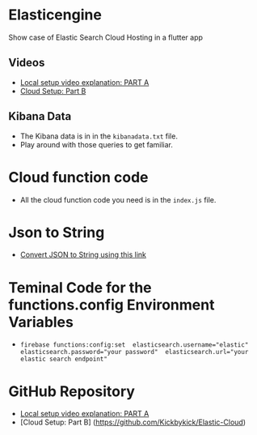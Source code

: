 # Elasticengine

Show case of Elastic Search Cloud Hosting in a flutter app

## Videos

- [Local setup video explanation: PART A](https://youtu.be/DVfj_z17O2s)
- [Cloud Setup: Part B](https://youtu.be/DVfj_z17O2s)

## Kibana Data
- The Kibana data is in in the `kibanadata.txt` file.
- Play around with those queries to get familiar.

# Cloud function code
- All the cloud function code you need is in the `index.js` file.

# Json to String
- [Convert JSON to String using this link](https://tools.knowledgewalls.com/jsontostring)

# Teminal Code for the functions.config Environment Variables
- `firebase functions:config:set 
elasticsearch.username="elastic" 
elasticsearch.password="your password" 
elasticsearch.url="your elastic search endpoint"`

# GitHub Repository
- [Local setup video explanation: PART A](https://github.com/Kickbykick/ElasticSearchLocalHosting)
- [Cloud Setup: Part B] (https://github.com/Kickbykick/Elastic-Cloud)